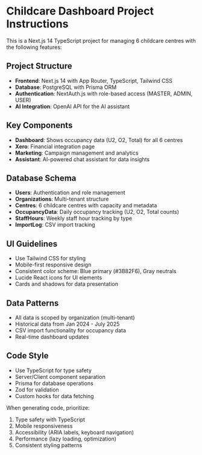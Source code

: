 <!-- Use this file to provide workspace-specific custom instructions to Copilot. For more details, visit https://code.visualstudio.com/docs/copilot/copilot-customization#_use-a-githubcopilotinstructionsmd-file -->

# Childcare Dashboard Project Instructions

This is a Next.js 14 TypeScript project for managing 6 childcare centres with the following features:

## Project Structure
- **Frontend**: Next.js 14 with App Router, TypeScript, Tailwind CSS
- **Database**: PostgreSQL with Prisma ORM
- **Authentication**: NextAuth.js with role-based access (MASTER, ADMIN, USER)
- **AI Integration**: OpenAI API for the AI assistant

## Key Components
- **Dashboard**: Shows occupancy data (U2, O2, Total) for all 6 centres
- **Xero**: Financial integration page
- **Marketing**: Campaign management and analytics
- **Assistant**: AI-powered chat assistant for data insights

## Database Schema
- **Users**: Authentication and role management
- **Organizations**: Multi-tenant structure
- **Centres**: 6 childcare centres with capacity and metadata
- **OccupancyData**: Daily occupancy tracking (U2, O2, Total counts)
- **StaffHours**: Weekly staff hour tracking by type
- **ImportLog**: CSV import tracking

## UI Guidelines
- Use Tailwind CSS for styling
- Mobile-first responsive design
- Consistent color scheme: Blue primary (#3B82F6), Gray neutrals
- Lucide React icons for UI elements
- Cards and shadows for data presentation

## Data Patterns
- All data is scoped by organization (multi-tenant)
- Historical data from Jan 2024 - July 2025
- CSV import functionality for occupancy data
- Real-time dashboard updates

## Code Style
- Use TypeScript for type safety
- Server/Client component separation
- Prisma for database operations
- Zod for validation
- Custom hooks for data fetching

When generating code, prioritize:
1. Type safety with TypeScript
2. Mobile responsiveness
3. Accessibility (ARIA labels, keyboard navigation)
4. Performance (lazy loading, optimization)
5. Consistent styling patterns
